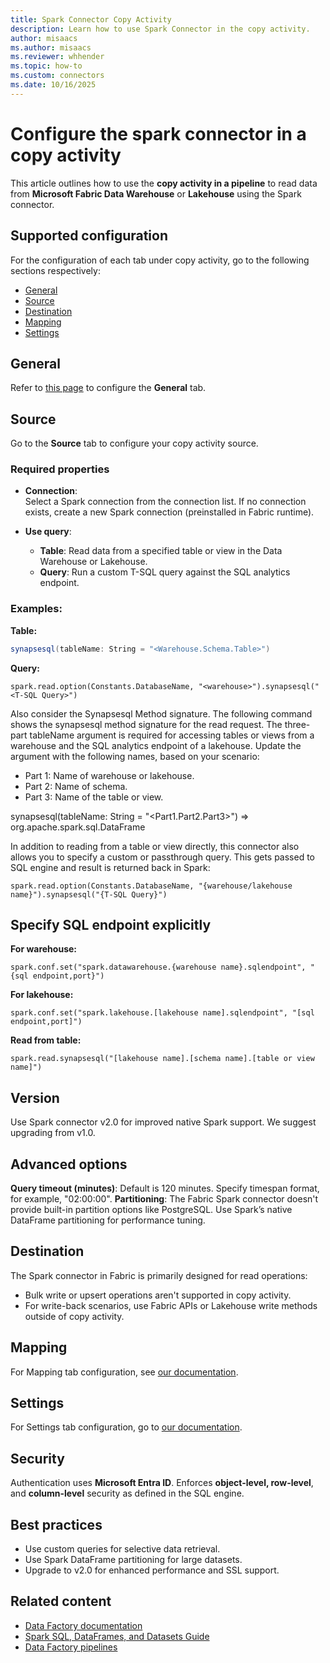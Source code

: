 ```yaml
---
title: Spark Connector Copy Activity
description: Learn how to use Spark Connector in the copy activity.
author: misaacs
ms.author: misaacs
ms.reviewer: whhender
ms.topic: how-to
ms.custom: connectors
ms.date: 10/16/2025
---
```


# Configure the spark connector in a copy activity

This article outlines how to use the **copy activity in a pipeline** to read data from **Microsoft Fabric Data Warehouse** or **Lakehouse** using the Spark connector.

## Supported configuration

For the configuration of each tab under copy activity, go to the following sections respectively:

- [General](#general)
- [Source](#source)
- [Destination](#destination)
- [Mapping](#mapping)
- [Settings](#settings)

## General

Refer to [this page](pipeline-overview.md) to configure the **General** tab.


## Source

Go to the **Source** tab to configure your copy activity source.

### Required properties

- **Connection**:  
  Select a Spark connection from the connection list. If no connection exists, create a new Spark connection (preinstalled in Fabric runtime).

- **Use query**:  
  - **Table**: Read data from a specified table or view in the Data Warehouse or Lakehouse.  
  - **Query**: Run a custom T-SQL query against the SQL analytics endpoint.

### Examples:

**Table:**
```scala
synapsesql(tableName: String = "<Warehouse.Schema.Table>")
```

**Query:**
```
spark.read.option(Constants.DatabaseName, "<warehouse>").synapsesql("<T-SQL Query>")
```

Also consider the Synapsesql Method signature. The following command shows the synapsesql method signature for the read request. The three-part tableName argument is required for accessing tables or views from a warehouse and the SQL analytics endpoint of a lakehouse. Update the argument with the following names, based on your scenario:
  - Part 1: Name of warehouse or lakehouse.
  - Part 2: Name of schema.
  - Part 3: Name of the table or view.

synapsesql(tableName: String = "<Part1.Part2.Part3>") => org.apache.spark.sql.DataFrame

  In addition to reading from a table or view directly, this connector also allows you to specify a custom or passthrough query. This gets passed to SQL engine and result is returned back in Spark:
```
spark.read.option(Constants.DatabaseName, "{warehouse/lakehouse name}").synapsesql("{T-SQL Query}")
```

## Specify SQL endpoint explicitly 
**For warehouse:**
```
spark.conf.set("spark.datawarehouse.{warehouse name}.sqlendpoint", "{sql endpoint,port}")
```
**For lakehouse:**
```
spark.conf.set("spark.lakehouse.[lakehouse name].sqlendpoint", "[sql endpoint,port]")
```
**Read from table:**
```
spark.read.synapsesql("[lakehouse name].[schema name].[table or view name]")
```

## Version 
Use Spark connector v2.0 for improved native Spark support. We suggest upgrading from v1.0.

## Advanced options 
**Query timeout (minutes)**: Default is 120 minutes. Specify timespan format, for example, "02:00:00".
**Partitioning**: The Fabric Spark connector doesn't provide built-in partition options like PostgreSQL. Use Spark’s native DataFrame partitioning for performance tuning.


## Destination 
The Spark connector in Fabric is primarily designed for read operations:
  - Bulk write or upsert operations aren't supported in copy activity.
  - For write-back scenarios, use Fabric APIs or Lakehouse write methods outside of copy activity.

## Mapping
For Mapping tab configuration, see [our documentation](/fabric/data-factory/).

## Settings
For Settings tab configuration, go to [our documentation](/fabric/data-factory/).


## Security
Authentication uses **Microsoft Entra ID**.
Enforces **object-level, row-level**, and **column-level** security as defined in the SQL engine.

## Best practices
- Use custom queries for selective data retrieval.
- Use Spark DataFrame partitioning for large datasets.
- Upgrade to v2.0 for enhanced performance and SSL support.

## Related content 
  - [Data Factory documentation](/fabric/data-factory/)
  - [Spark SQL, DataFrames, and Datasets Guide](https://spark.apache.org/docs/latest/sql-programming-guide.html)
  - [Data Factory pipelines](pipeline-overview.md)
